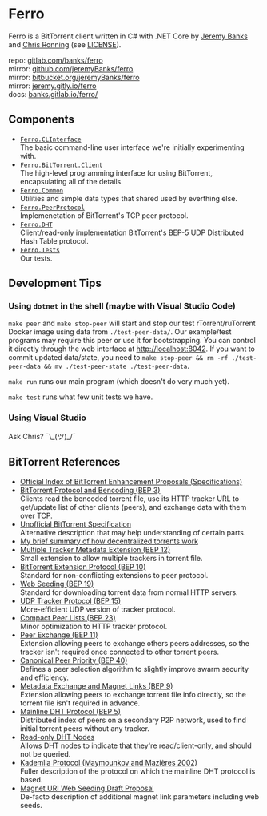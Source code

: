 # Ferro

Ferro is a BitTorrent client written in C# with .NET Core by [Jeremy Banks](https://jeremy.ca) and [Chris Ronning](https://chrisronning.com) (see [LICENSE](./LICENSE)).

repo: [gitlab.com/banks/ferro](https://gitlab.com/banks/ferro)  
mirror: [github.com/jeremyBanks/ferro](https://github.com/jeremyBanks/ferro)  
mirror: [bitbucket.org/jeremyBanks/ferro](https://bitbucket.org/jeremyBanks/ferro)  
mirror: [jeremy.gitly.io/ferro](https://jeremy.gitly.io/ferro)  
docs: [banks.gitlab.io/ferro/](https://banks.gitlab.io/ferro/)  

## Components

- [`Ferro.CLInterface`](src/Ferro/Ferro.CLInterface.cs)  
  The basic command-line user interface we're initially experimenting with.
- [`Ferro.BitTorrent.Client`](src/Ferro/BitTorrent/Ferro.BitTorrent.Client.cs)  
  The high-level programming interface for using BitTorrent, encapsulating all of the details.
- [`Ferro.Common`](src/Ferro/Common)  
  Utilities and simple data types that shared used by everthing else.
- [`Ferro.PeerProtocol`](src/Ferro/PeerProtocol)  
  Implemenetation of BitTorrent's TCP peer protocol.
- [`Ferro.DHT`](src/Ferro/DHT)  
  Client/read-only implementation BitTorrent's BEP-5 UDP Distributed Hash Table protocol.
- [`Ferro.Tests`](test/Ferro.Tests)  
  Our tests.

## Development Tips

### Using `dotnet` in the shell (maybe with Visual Studio Code)

`make peer` and `make stop-peer` will start and stop our test rTorrent/ruTorrent Docker image using data from `./test-peer-data/`. Our example/test programs may require this peer or use it for bootstrapping. You can control it directly through the web interface at <http://localhost:8042>. If you want to commit updated data/state, you need to `make stop-peer && rm -rf ./test-peer-data && mv ./test-peer-state ./test-peer-data`.

`make run` runs our main program (which doesn't do very much yet).

`make test` runs what few unit tests we have.

### Using Visual Studio

Ask Chris? ¯\\\_(ツ)\_/¯

## BitTorrent References

- [Official Index of BitTorrent Enhancement Proposals (Specifications)](http://www.bittorrent.org/beps/bep_0000.html)
- [BitTorrent Protocol and Bencoding (BEP 3)](http://www.bittorrent.org/beps/bep_0003.html)  
  Clients read the bencoded torrent file, use its HTTP tracker URL to get/update list of other clients (peers), and exchange data with them over TCP.
- [Unofficial BitTorrent Specification](https://wiki.theory.org/BitTorrentSpecification)  
  Alternative description that may help understanding of certain parts.
- [My brief summary of how decentralized torrents work](https://stackoverflow.com/a/22240583/1114)
- [Multiple Tracker Metadata Extension (BEP 12)](http://www.bittorrent.org/beps/bep_0012.html)  
  Small extension to allow multiple trackers in torrent file.
- [BitTorrent Extension Protocol (BEP 10)](http://www.bittorrent.org/beps/bep_0010.html)  
  Standard for non-conflicting extensions to peer protocol.
- [Web Seeding (BEP 19)](http://www.bittorrent.org/beps/bep_0019.html)  
  Standard for downloading torrent data from normal HTTP servers.
- [UDP Tracker Protocol (BEP 15)](http://www.bittorrent.org/beps/bep_0015.html)  
  More-efficient UDP version of tracker protocol.
- [Compact Peer Lists (BEP 23)](http://www.bittorrent.org/beps/bep_0023.html)  
  Minor optimization to HTTP tracker protocol.
- [Peer Exchange (BEP 11)](http://www.bittorrent.org/beps/bep_0011.html)  
  Extension allowing peers to exchange others peers addresses, so the tracker isn't required once connected to other torrent peers.
- [Canonical Peer Priority (BEP 40)](http://www.bittorrent.org/beps/bep_0040.html)  
  Defines a peer selection algorithm to slightly improve swarm security and efficiency.
- [Metadata Exchange and Magnet Links (BEP 9)](http://www.bittorrent.org/beps/bep_0009.html)  
  Extension allowing peers to exchange torrent file info directly, so the torrent file isn't required in advance.
- [Mainline DHT Protocol (BEP 5)](http://www.bittorrent.org/beps/bep_0005.html)  
  Distributed index of peers on a secondary P2P network, used to find initial torrent peers without any tracker.
- [Read-only DHT Nodes](http://www.bittorrent.org/beps/bep_0043.html)  
  Allows DHT nodes to indicate that they're read/client-only, and should not be queried.
- [Kademlia Protocol (Maymounkov and Mazières 2002)](https://pdos.csail.mit.edu/~petar/papers/maymounkov-kademlia-lncs.pdf)  
  Fuller description of the protocol on which the mainline DHT protocol is based.
- [Magnet URI Web Seeding Draft Proposal](https://wiki.theory.org/BitTorrent_Magnet-URI_Webseeding)  
  De-facto description of additional magnet link parameters including web seeds.
